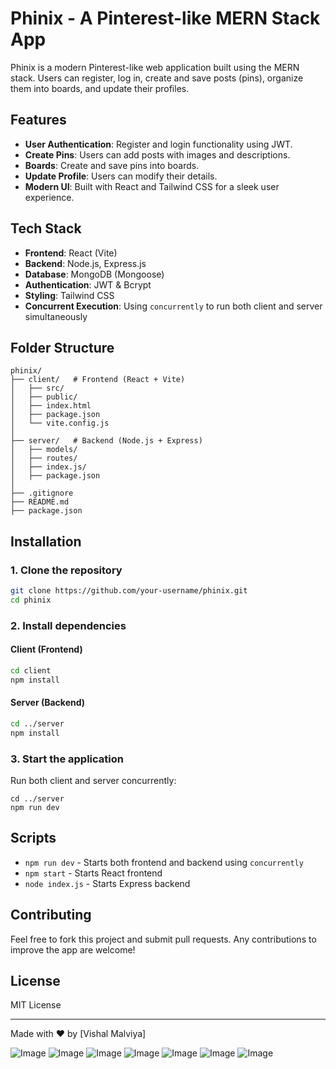 # Phinix - A Pinterest-like MERN Stack App

Phinix is a modern Pinterest-like web application built using the MERN stack. Users can register, log in, create and save posts (pins), organize them into boards, and update their profiles.

## Features

- **User Authentication**: Register and login functionality using JWT.
- **Create Pins**: Users can add posts with images and descriptions.
- **Boards**: Create and save pins into boards.
- **Update Profile**: Users can modify their details.
- **Modern UI**: Built with React and Tailwind CSS for a sleek user experience.

## Tech Stack

- **Frontend**: React (Vite)
- **Backend**: Node.js, Express.js
- **Database**: MongoDB (Mongoose)
- **Authentication**: JWT & Bcrypt
- **Styling**: Tailwind CSS
- **Concurrent Execution**: Using `concurrently` to run both client and server simultaneously

## Folder Structure

```
phinix/
├── client/   # Frontend (React + Vite)
│   ├── src/
│   ├── public/
│   ├── index.html
│   ├── package.json
│   └── vite.config.js
│
├── server/   # Backend (Node.js + Express)
│   ├── models/
│   ├── routes/
│   ├── index.js/
│   ├── package.json
│
├── .gitignore
├── README.md
├── package.json
```

## Installation

### 1. Clone the repository
```bash
git clone https://github.com/your-username/phinix.git
cd phinix
```

### 2. Install dependencies
#### Client (Frontend)
```bash
cd client
npm install
```
#### Server (Backend)
```bash
cd ../server
npm install
```

### 3. Start the application
Run both client and server concurrently:
```server
cd ../server
npm run dev
```

## Scripts
- `npm run dev` - Starts both frontend and backend using `concurrently`
- `npm start` - Starts React frontend
- `node index.js` - Starts Express backend

## Contributing
Feel free to fork this project and submit pull requests. Any contributions to improve the app are welcome!

## License
MIT License

---
Made with ❤️ by [Vishal Malviya]

![Image](https://github.com/user-attachments/assets/51d818e5-9b08-46de-b277-658fd5638d70)
![Image](https://github.com/user-attachments/assets/f29ae335-b924-4488-94ec-749d3af4ec99)
![Image](https://github.com/user-attachments/assets/280596bd-0c4b-42b6-a0e1-bb0fdb0a08b9)
![Image](https://github.com/user-attachments/assets/72685b47-74d4-4b5f-a3d4-d9c4333b68e9)
![Image](https://github.com/user-attachments/assets/ac0c8848-e88b-4333-ba21-afbe04498f3e)
![Image](https://github.com/user-attachments/assets/9189a68f-03ad-4a17-b0b8-6ed3b746327f)
![Image](https://github.com/user-attachments/assets/6f14489e-0fe8-40fe-ba9d-152750101068)
